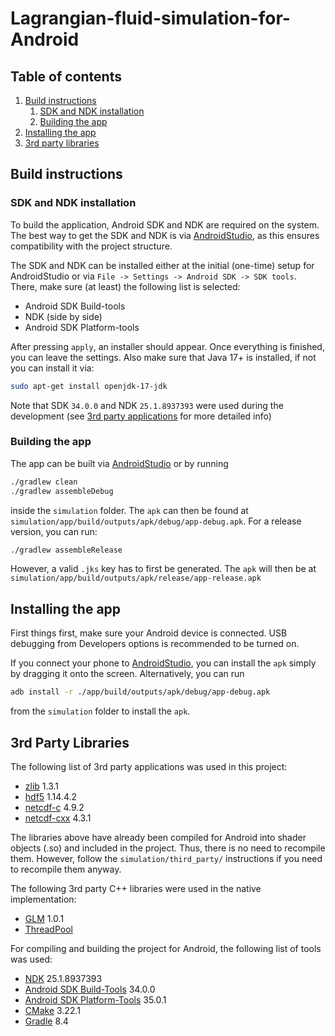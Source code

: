 # Lagrangian-fluid-simulation-for-Android

## Table of contents
1. [Build instructions](#build-instructions)
    1. [SDK and NDK installation](#sdk-and-ndk-installation)
    2. [Building the app](#building-the-app)
2. [Installing the app](#installing-the-app)
3. [3rd party libraries](#3rd-party-libraries)



## Build instructions
### SDK and NDK installation
To build the application, Android SDK and NDK are required on the system. The best way to get the SDK and NDK is via [AndroidStudio](https://developer.android.com/studio), as this ensures compatibility with the project structure.

The SDK and NDK can be installed either at the initial (one-time) setup for AndroidStudio or via `File -> Settings -> Android SDK -> SDK tools`. There, make sure (at least) the following list is selected:
- Android SDK Build-tools
- NDK (side by side)
- Android SDK Platform-tools

After pressing `apply`, an installer should appear. Once everything is finished, you can leave the settings. Also make sure that Java 17+ is installed, if not you can install it via:
```bash
sudo apt-get install openjdk-17-jdk
```

Note that SDK `34.0.0` and NDK `25.1.8937393` were used during the development (see [3rd party applications](#3rd-party-applications) for more detailed info)

### Building the app
The app can be built via [AndroidStudio](https://developer.android.com/studio) or by running
```bash
./gradlew clean
./gradlew assembleDebug
```
inside the `simulation` folder. The `apk` can then be found at `simulation/app/build/outputs/apk/debug/app-debug.apk`. For a release version, you can run:
```bash
./gradlew assembleRelease
```
However, a valid `.jks` key has to first be generated. The `apk` will then be at `simulation/app/build/outputs/apk/release/app-release.apk`

## Installing the app
First things first, make sure your Android device is connected. USB debugging from Developers options is recommended to be turned on.

If you connect your phone to [AndroidStudio](https://developer.android.com/studio), you can install the `apk` simply by dragging it onto the screen. Alternatively, you can run 
```bash
adb install -r ./app/build/outputs/apk/debug/app-debug.apk
```
from the `simulation` folder to install the `apk`.


## 3rd Party Libraries
The following list of 3rd party applications was used in this project:
- [zlib](https://github.com/madler/zlib) 1.3.1
- [hdf5](https://github.com/HDFGroup/hdf5) 1.14.4.2
- [netcdf-c](https://github.com/Unidata/netcdf-c) 4.9.2
- [netcdf-cxx](https://github.com/Unidata/netcdf-cxx4) 4.3.1

The libraries above have already been compiled for Android into shader objects (.so) and included in the project. Thus, there is no need to recompile them. However, follow the `simulation/third_party/` instructions if you need to recompile them anyway.

 The following 3rd party C++ libraries were used in the native implementation:
- [GLM](https://github.com/g-truc/glm) 1.0.1
- [ThreadPool](https://github.com/progschj/ThreadPool) 

For compiling and building the project for Android, the following list of tools was used:
- [NDK](https://developer.android.com/ndk) 25.1.8937393
- [Android SDK Build-Tools](https://developer.android.com/tools/releases/build-tools) 34.0.0
- [Android SDK Platform-Tools](https://developer.android.com/tools/releases/platform-tools) 35.0.1
- [CMake](https://cmake.org/) 3.22.1
- [Gradle](https://gradle.org/) 8.4
